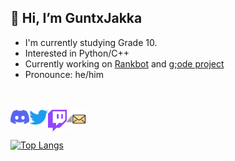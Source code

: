 ## 👋 Hi, I’m GuntxJakka
- I'm currently studying Grade 10.
- Interested in Python/C++
- Currently working on [Rankbot](https://github.com/gxjakkap/rankbot) and [g;ode project](https://github.com/gxjakkap/godeapi)
- Pronounce: he/him

<br />
<br />
<a href="https://discordapp.com/users/480228633525354506">
  <img align="left" alt="maybeimgg#8110" width="30px" src="https://raw.githubusercontent.com/gxjakkap/gxjakkap/main/img/discord.svg" />
</a>
<a href="https://twitter.com/guntxjakka">
  <img align="left" alt="@guntxjakka" width="30px" src="https://raw.githubusercontent.com/gxjakkap/gxjakkap/main/img/twitter.svg" />
</a>
<a href="https://twitch.com/guntxjakka">
  <img align="left" alt="guntxjakka" width="30px" src="https://raw.githubusercontent.com/gxjakkap/gxjakkap/main/img/twitch.svg" />
</a>
<a href="mailto:gunt@guntxjakka.me">
  <img align="left" alt="mail" width="30px" src="https://raw.githubusercontent.com/gxjakkap/gxjakkap/main/img/email.png" />
</a>
<br />
<br />

[![Top Langs](https://github-readme-stats.vercel.app/api/top-langs/?username=gxjakkap&layout=compact&theme=dark)](https://github.com/anuraghazra/github-readme-stats)
